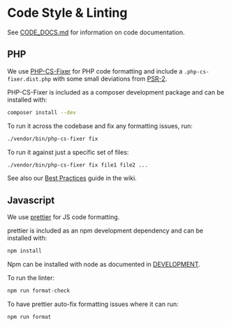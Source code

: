 # Code Style & Linting

See [CODE_DOCS.md](CODE_DOCS.md) for information on code documentation.

## PHP

We use [PHP-CS-Fixer](https://github.com/FriendsOfPHP/PHP-CS-Fixer) for PHP
code formatting and include a `.php-cs-fixer.dist.php` with some small deviations from
[PSR-2](https://www.php-fig.org/psr/psr-2/).

PHP-CS-Fixer is included as a composer development package and can be installed
with:
```bash
composer install --dev
```

To run it across the codebase and fix any formatting issues, run:
```bash
./vendor/bin/php-cs-fixer fix
```

To run it against just a specific set of files:
```bash
./vendor/bin/php-cs-fixer fix file1 file2 ...
```

See also our [Best Practices](https://www.pgdp.net/wiki/DP_Code_Best_Practices)
guide in the wiki.

## Javascript

We use [prettier](https://prettier.io/) for JS
code formatting.

prettier is included as an npm development dependency and can be installed
with:
```bash
npm install
```

Npm can be installed with node as documented in [DEVELOPMENT](DEVELOPMENT.md).

To run the linter:
```bash
npm run format-check
```

To have prettier auto-fix formatting issues where it can run:
```bash
npm run format
```

